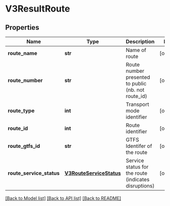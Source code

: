 # V3ResultRoute

## Properties
Name | Type | Description | Notes
------------ | ------------- | ------------- | -------------
**route_name** | **str** | Name of route | [optional] 
**route_number** | **str** | Route number presented to public (nb. not route_id) | [optional] 
**route_type** | **int** | Transport mode identifier | [optional] 
**route_id** | **int** | Route identifier | [optional] 
**route_gtfs_id** | **str** | GTFS Identifer of the route | [optional] 
**route_service_status** | [**V3RouteServiceStatus**](V3RouteServiceStatus.md) | Service status for the route (indicates disruptions) | [optional] 

[[Back to Model list]](../README.md#documentation-for-models) [[Back to API list]](../README.md#documentation-for-api-endpoints) [[Back to README]](../README.md)


